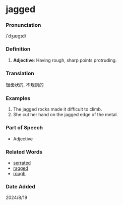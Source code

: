 # jagged
### Pronunciation
/ˈdʒæɡɪd/
### Definition
1. **Adjective**: Having rough, sharp points protruding.
### Translation
锯齿状的, 不规则的
### Examples
1. The jagged rocks made it difficult to climb.
2. She cut her hand on the jagged edge of the metal.
### Part of Speech
- Adjective
### Related Words
- [serrated](serrated.md)
- [ragged](ragged.md)
- [rough](rough.md)
### Date Added
2024/8/19